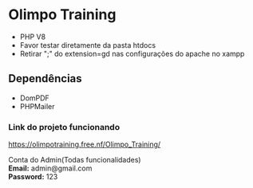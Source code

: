 <h1> Olimpo Training </h1>
<ul>
  <li>PHP V8</li>
  <li>Favor testar diretamente da pasta htdocs</li>
  <li>Retirar ";" do extension=gd nas configurações do apache no xampp</li>
</ul>
<h2>Dependências</h2>
<ul>
  <li>DomPDF</li>
  <li>PHPMailer</li>
</ul>
<h3>Link do projeto funcionando</h3>
<a href='https://olimpotraining.free.nf'>https://olimpotraining.free.nf/Olimpo_Training/</a>
<p>Conta do Admin(Todas funcionalidades)</br>
  <Strong>Email:</Strong>&nbsp;admin@gmail.com</br>
  <Strong>Password:</Strong>&nbsp;123</br>
</p>
